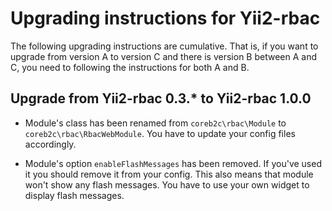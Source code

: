 # Upgrading instructions for Yii2-rbac

The following upgrading instructions are cumulative. That is, if you want to
upgrade from version A to version C and there is version B between A and C, you
need to following the instructions for both A and B.

## Upgrade from Yii2-rbac 0.3.* to Yii2-rbac 1.0.0

- Module's class has been renamed from `coreb2c\rbac\Module` to `coreb2c\rbac\RbacWebModule`. You have to update your
 config files accordingly. 

- Module's option `enableFlashMessages` has been removed. If you've used it you should remove it from your config. This
 also means that module won't show any flash messages. You have to use your own widget to display flash messages.
